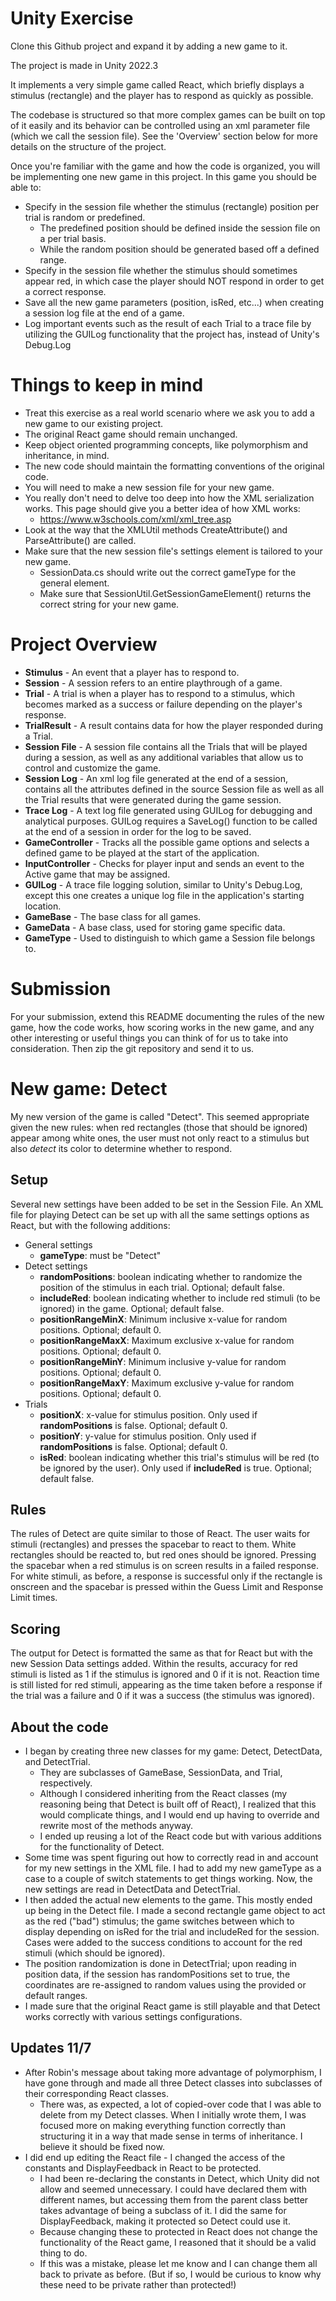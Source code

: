 # Unity Exercise 

Clone this Github project and expand it by adding a new game to it.

The project is made in Unity 2022.3

It implements a very simple game called React, which briefly displays a stimulus (rectangle) and the player has to respond as quickly as possible.

The codebase is structured so that more complex games can be built on top of it easily and its behavior can be controlled using an xml parameter file (which we call the session file).
See the 'Overview' section below for more details on the structure of the project.


Once you're familiar with the game and how the code is organized, you will be implementing one new game in this project.
In this game you should be able to:

- Specify in the session file whether the stimulus (rectangle) position per trial is random or predefined.
  - The predefined position should be defined inside the session file on a per trial basis. 
  - While the random position should be generated based off a defined range.
- Specify in the session file whether the stimulus should sometimes appear red, in which case the player should NOT respond in order to get a correct response.
- Save all the new game parameters (position, isRed, etc...) when creating a session log file at the end of a game.
- Log important events such as the result of each Trial to a trace file by utilizing the GUILog functionality that the project has, instead of Unity's Debug.Log


# Things to keep in mind

- Treat this exercise as a real world scenario where we ask you to add a new game to our existing project.
- The original React game should remain unchanged.
- Keep object oriented programming concepts, like polymorphism and inheritance, in mind.
- The new code should maintain the formatting conventions of the original code.
- You will need to make a new session file for your new game.
- You really don't need to delve too deep into how the XML serialization works. This page should give you a better idea of how XML works:
    - https://www.w3schools.com/xml/xml_tree.asp
- Look at the way that the XMLUtil methods CreateAttribute() and ParseAttribute() are called.
- Make sure that the new session file's settings element is tailored to your new game.
    - SessionData.cs should write out the correct gameType for the general element.
    - Make sure that SessionUtil.GetSessionGameElement() returns the correct string for your new game.


# Project Overview

- **Stimulus** - An event that a player has to respond to.
- **Session** - A session refers to an entire playthrough of a game.
- **Trial** - A trial is when a player has to respond to a stimulus, which becomes marked as a success or failure depending on the player's response.
- **TrialResult** - A result contains data for how the player responded during a Trial.
- **Session File** - A session file contains all the Trials that will be played during a session, as well as any additional variables that allow us to control and customize the game.
- **Session Log** - An xml log file generated at the end of a session, contains all the attributes defined in the source Session file as well as all the Trial results that were generated during the game session.
- **Trace Log** - A text log file generated using GUILog for debugging and analytical purposes. GUILog requires a SaveLog() function to be called at the end of a session in order for the log to be saved.
- **GameController** - Tracks all the possible game options and selects a defined game to be played at the start of the application.
- **InputController** - Checks for player input and sends an event to the Active game that may be assigned.
- **GUILog** - A trace file logging solution, similar to Unity's Debug.Log, except this one creates a unique log file in the application's starting location.
- **GameBase** - The base class for all games.
- **GameData** - A base class, used for storing game specific data.
- **GameType** - Used to distinguish to which game a Session file belongs to.


# Submission

For your submission, extend this README documenting the rules of the new game, how the code works, how scoring works in the new game, and any other interesting or useful things you can think of for us to take into consideration. Then zip the git repository and send it to us.


# New game: Detect

My new version of the game is called "Detect". This seemed appropriate given the new rules: when red rectangles (those that should be ignored) appear among white ones, the user must not only react to a stimulus but also *detect* its color to determine whether to respond.

## Setup

Several new settings have been added to be set in the Session File. An XML file for playing Detect can be set up with all the same settings options as React, but with the following additions:
- General settings
  - **gameType**: must be "Detect"
- Detect settings
  - **randomPositions**: boolean indicating whether to randomize the position of the stimulus in each trial. Optional; default false.
  - **includeRed**: boolean indicating whether to include red stimuli (to be ignored) in the game. Optional; default false.
  - **positionRangeMinX**: Minimum inclusive x-value for random positions. Optional; default 0.
  - **positionRangeMaxX**: Maximum exclusive x-value for random positions. Optional; default 0.
  - **positionRangeMinY**: Minimum inclusive y-value for random positions. Optional; default 0.
  - **positionRangeMaxY**: Maximum exclusive y-value for random positions. Optional; default 0.
- Trials
  - **positionX**: x-value for stimulus position. Only used if **randomPositions** is false. Optional; default 0.
  - **positionY**: y-value for stimulus position. Only used if **randomPositions** is false. Optional; default 0.
  - **isRed**: boolean indicating whether this trial's stimulus will be red (to be ignored by the user). Only used if **includeRed** is true. Optional; default false.
  
## Rules

The rules of Detect are quite similar to those of React. The user waits for stimuli (rectangles) and presses the spacebar to react to them. White rectangles should be reacted to, but red ones should be ignored. Pressing the spacebar when a red stimulus is on screen results in a failed response. For white stimuli, as before, a response is successful only if the rectangle is onscreen and the spacebar is pressed within the Guess Limit and Response Limit times.

## Scoring

The output for Detect is formatted the same as that for React but with the new Session Data settings added. Within the results, accuracy for red stimuli is listed as 1 if the stimulus is ignored and 0 if it is not. Reaction time is still listed for red stimuli, appearing as the time taken before a response if the trial was a failure and 0 if it was a success (the stimulus was ignored).

## About the code

- I began by creating three new classes for my game: Detect, DetectData, and DetectTrial.
  - They are subclasses of GameBase, SessionData, and Trial, respectively.
  - Although I considered inheriting from the React classes (my reasoning being that Detect is built off of React), I realized that this would complicate things, and I would end up having to override and rewrite most of the methods anyway.
  - I ended up reusing a lot of the React code but with various additions for the functionality of Detect.
- Some time was spent figuring out how to correctly read in and account for my new settings in the XML file. I had to add my new gameType as a case to a couple of switch statements to get things working. Now, the new settings are read in DetectData and DetectTrial.
- I then added the actual new elements to the game. This mostly ended up being in the Detect file. I made a second rectangle game object to act as the red ("bad") stimulus; the game switches between which to display depending on isRed for the trial and includeRed for the session. Cases were added to the success conditions to account for the red stimuli (which should be ignored).
- The position randomization is done in DetectTrial; upon reading in position data, if the session has randomPositions set to true, the coordinates are re-assigned to random values using the provided or default ranges.
- I made sure that the original React game is still playable and that Detect works correctly with various settings configurations.

## Updates 11/7

- After Robin's message about taking more advantage of polymorphism, I have gone through and made all three Detect classes into subclasses of their corresponding React classes.
    - There was, as expected, a lot of copied-over code that I was able to delete from my Detect classes. When I initially wrote them, I was focused more on making everything function correctly than structuring it in a way that made sense in terms of inheritance. I believe it should be fixed now.
- I did end up editing the React file - I changed the access of the constants and DisplayFeedback in React to be protected.
    - I had been re-declaring the constants in Detect, which Unity did not allow and seemed unnecessary. I could have declared them with different names, but accessing them from the parent class better takes advantage of being a subclass of it. I did the same for DisplayFeedback, making it protected so Detect could use it.
    - Because changing these to protected in React does not change the functionality of the React game, I reasoned that it should be a valid thing to do.
    - If this was a mistake, please let me know and I can change them all back to private as before. (But if so, I would be curious to know why these need to be private rather than protected!)
